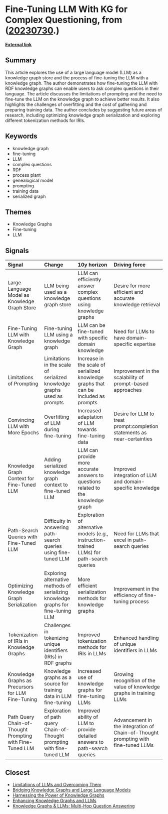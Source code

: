 # __Fine-Tuning LLM With KG for Complex Questioning__, from ([20230730](https://kghosh.substack.com/p/20230730).)

__[External link](https://betterprogramming.pub/large-language-model-knowledge-graph-store-yes-by-fine-tuning-llm-with-kg-f88b556959e6)__



## Summary

This article explores the use of a large language model (LLM) as a knowledge graph store and the process of fine-tuning the LLM with a knowledge graph. The author demonstrates how fine-tuning the LLM with RDF knowledge graphs can enable users to ask complex questions in their language. The article discusses the limitations of prompting and the need to fine-tune the LLM on the knowledge graph to achieve better results. It also highlights the challenges of overfitting and the cost of gathering and preparing training data. The author concludes by suggesting future areas of research, including optimizing knowledge graph serialization and exploring different tokenization methods for IRIs.

## Keywords

* knowledge graph
* fine-tuning
* LLM
* complex questions
* RDF
* process plant
* genealogical model
* prompting
* training data
* serialized graph

## Themes

* Knowledge Graphs
* Fine-tuning
* LLM

## Signals

| Signal                                                    | Change                                                                            | 10y horizon                                                                                | Driving force                                                                     |
|:----------------------------------------------------------|:----------------------------------------------------------------------------------|:-------------------------------------------------------------------------------------------|:----------------------------------------------------------------------------------|
| Large Language Model as Knowledge Graph Store             | LLM being used as a knowledge graph store                                         | LLM can efficiently answer complex questions using knowledge graphs                        | Desire for more efficient and accurate knowledge retrieval                        |
| Fine-Tuning LLM with Knowledge Graph                      | Fine-tuning LLM using a knowledge graph                                           | LLM can be fine-tuned with specific domain knowledge                                       | Need for LLMs to have domain-specific expertise                                   |
| Limitations of Prompting                                  | Limitations in the scale of serialized knowledge graphs used as prompts           | Increase in the scale of serialized knowledge graphs that can be included as prompts       | Improvement in the scalability of prompt-based approaches                         |
| Convincing LLM with More Epochs                           | Overfitting of LLM during fine-tuning                                             | Increased adaptation of LLM towards fine-tuning data                                       | Desire for LLM to treat prompt:completion statements as near-certainties          |
| Knowledge Graph Context for Fine-Tuned LLM                | Adding serialized knowledge graph context to fine-tuned LLM                       | LLM can provide more accurate answers to questions related to the knowledge graph          | Improved integration of LLM and domain-specific knowledge                         |
| Path-Search Queries with Fine-Tuned LLM                   | Difficulty in answering path-search queries using fine-tuned LLM                  | Exploration of alternative models (e.g., instruction-trained LLMs) for path-search queries | Need for LLMs that excel in path-search queries                                   |
| Optimizing Knowledge Graph Serialization                  | Exploring alternative methods of serializing knowledge graphs for fine-tuning LLM | More efficient serialization methods for knowledge graphs                                  | Improvement in the efficiency of fine-tuning process                              |
| Tokenization of IRIs in Knowledge Graphs                  | Challenges in tokenizing unique identifiers (IRIs) in RDF graphs                  | Improved tokenization methods for IRIs in LLMs                                             | Enhanced handling of unique identifiers in LLMs                                   |
| Knowledge Graphs as Precursors for LLM Fine-Tuning        | Knowledge graphs as a source for training data in LLM fine-tuning                 | Increased use of knowledge graphs for fine-tuning LLMs                                     | Growing recognition of the value of knowledge graphs in training LLMs             |
| Path Query Chain-of-Thought Prompting with Fine-Tuned LLM | Exploration of path query Chain-of-Thought prompting with fine-tuned LLM          | Improved ability of LLM to provide detailed answers to path-search queries                 | Advancement in the integration of Chain-of-Thought prompting with fine-tuned LLMs |

## Closest

* [Limitations of LLMs and Overcoming Them](9fd8c7460fe2d17a54694de66ebd64ca)
* [Bridging Knowledge Graphs and Large Language Models](fa3124e38f66a8d1e635e863f43d1ec0)
* [Harnessing the Power of Knowledge Graphs](69aa55d97023850224f4426e6782bb8b)
* [Enhancing Knowledge Graphs and LLMs](54d1cf4ed6ca6edd6ccf6e30622d91a8)
* [Knowledge Graphs & LLMs: Multi-Hop Question Answering](0184d23e59d3dc6772ba06c6634f033b)